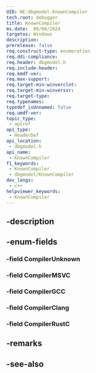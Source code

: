 ```yaml
---
UID: NE:dbgmodel.KnownCompiler
tech.root: debugger
title: KnownCompiler
ms.date:  08/08/2024
targetos: Windows
description: 
prerelease: false
req.construct-type: enumeration
req.ddi-compliance: 
req.header: dbgmodel.h
req.include-header: 
req.kmdf-ver: 
req.max-support: 
req.target-min-winverclnt: 
req.target-min-winversvr: 
req.target-type: 
req.typenames: 
typedef_isUnnamed: false
req.umdf-ver: 
topic_type:
 - apiref
api_type:
 - HeaderDef
api_location:
 - dbgmodel.h
api_name:
 - KnownCompiler
f1_keywords:
 - KnownCompiler
 - dbgmodel/KnownCompiler
dev_langs:
 - c++
helpviewer_keywords:
 - KnownCompiler
---
```


## -description

## -enum-fields

### -field CompilerUnknown

### -field CompilerMSVC

### -field CompilerGCC

### -field CompilerClang

### -field CompilerRustC

## -remarks

## -see-also

